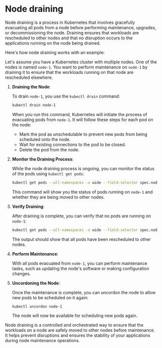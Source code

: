 # Node draining

Node draining is a process in Kubernetes that involves gracefully evacuating all pods from a node before performing maintenance, upgrades, or decommissioning the node. Draining ensures that workloads are rescheduled to other nodes and that no disruption occurs to the applications running on the node being drained.

Here's how node draining works with an example:

Let's assume you have a Kubernetes cluster with multiple nodes. One of the nodes is named `node-1`. You want to perform maintenance on `node-1` by draining it to ensure that the workloads running on that node are rescheduled elsewhere.

1. **Draining the Node**:

   To drain `node-1`, you use the `kubectl drain` command:

   ```bash
   kubectl drain node-1
   ```

   When you run this command, Kubernetes will initiate the process of evacuating pods from `node-1`. It will follow these steps for each pod on the node:

   - Mark the pod as unschedulable to prevent new pods from being scheduled onto the node.
   - Wait for existing connections to the pod to be closed.
   - Delete the pod from the node.

2. **Monitor the Draining Process**:

   While the node draining process is ongoing, you can monitor the status of the pods using `kubectl get pods`:

   ```bash
   kubectl get pods --all-namespaces -o wide --field-selector spec.nodeName=node-1
   ```

   This command will show you the status of pods running on `node-1` and whether they are being moved to other nodes.

3. **Verify Draining**:

   After draining is complete, you can verify that no pods are running on `node-1`:

   ```bash
   kubectl get pods --all-namespaces -o wide --field-selector spec.nodeName=node-1
   ```

   The output should show that all pods have been rescheduled to other nodes.

4. **Perform Maintenance**:

   With all pods evacuated from `node-1`, you can perform maintenance tasks, such as updating the node's software or making configuration changes.

5. **Uncordoning the Node**:

   Once the maintenance is complete, you can uncordon the node to allow new pods to be scheduled on it again:

   ```bash
   kubectl uncordon node-1
   ```

   The node will now be available for scheduling new pods again.

Node draining is a controlled and orchestrated way to ensure that the workloads on a node are safely moved to other nodes before maintenance. It helps prevent disruptions and ensures the stability of your applications during node maintenance operations.
